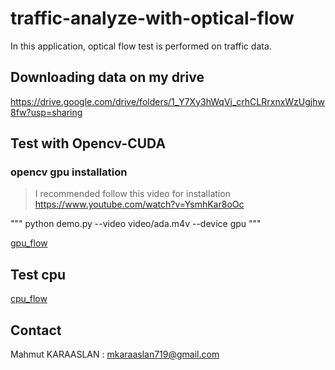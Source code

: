 # traffic-analyze-with-optical-flow

In this application, optical flow test is performed on traffic data.


## Downloading data on my drive
https://drive.google.com/drive/folders/1_Y7Xy3hWqVj_crhCLRrxnxWzUgjhw8fw?usp=sharing

## Test with Opencv-CUDA

###  opencv gpu installation 

> I recommended follow this video for installation
https://www.youtube.com/watch?v=YsmhKar8oOc

""" python demo.py --video video/ada.m4v --device gpu """

[gpu_flow](https://github.com/KARAASLAN-AI/traffic-analyze-with-optical-flow/blob/main/images/flow_gpu.gif)

## Test cpu

[cpu_flow](https://github.com/KARAASLAN-AI/traffic-analyze-with-optical-flow/blob/main/images/flow_cpu.gif)

## Contact

Mahmut KARAASLAN : mkaraaslan719@gmail.com
